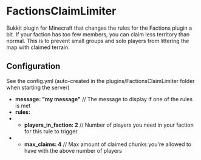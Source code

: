 FactionsClaimLimiter
================

Bukkit plugin for Minecraft that changes the rules for the Factions plugin a bit. If your faction has too few members, you can claim less territory than normal. This is to prevent small groups and solo players from littering the map with claimed terrain.

Configuration
---------
See the config.yml (auto-created in the plugins/FactionsClaimLimiter folder when starting the server)

 * <b>message: "my message"</b> // The message to display if one of the rules is met
 * <b>rules:</b>
 * -  <b>players_in_faction: 2</b> // Number of players you need in your faction for this rule to trigger
 * -  <b>max_claims: 4</b> // Max amount of claimed chunks you're allowed to have with the above number of players
